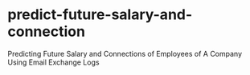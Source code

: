 # predict-future-salary-and-connection
Predicting Future Salary and Connections of Employees of A Company Using Email Exchange Logs
